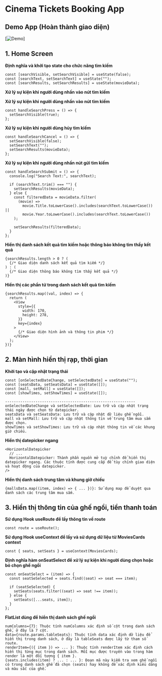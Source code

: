 # Cinema Tickets Booking App
## Demo App (Hoàn thành giao diện)
[![Demo](./assets/image/videodemo1.gif)]

## 1. Home Screen

**Định nghĩa và khởi tạo state cho chức năng tìm kiếm**

```react
const [searchVisible, setSearchVisible] = useState(false);
const [searchText, setSearchText] = useState("");
const [searchResults, setSearchResults] = useState(movieData);
```

**Xử lý sự kiện khi người dùng nhấn vào nút tìm kiếm**

**Xử lý sự kiện khi người dùng nhấn vào nút tìm kiếm**


```react
const handleSearchPress = () => {
  setSearchVisible(true);
};
```

**Xử lý sự kiện khi người dùng hủy tìm kiếm**

```react
const handleSearchCancel = () => {
  setSearchVisible(false);
  setSearchText("");
  setSearchResults(movieData);
};
```

**Xử lý sự kiện khi người dùng nhấn nút gửi tìm kiếm**

```react
const handleSearchSubmit = () => {
  console.log("Search Text:", searchText);

  if (searchText.trim() === "") {
    setSearchResults(movieData);
  } else {
    const filteredData = movieData.filter(
      (movie) =>
        movie.Title.toLowerCase().includes(searchText.toLowerCase()) ||
        movie.Year.toLowerCase().includes(searchText.toLowerCase())
    );

    setSearchResults(filteredData);
  }
};

```

**Hiển thị danh sách kết quả tìm kiếm hoặc thông báo không tìm thấy kết quả**

```react
{searchResults.length > 0 ? (
  {/* Giao diện danh sách kết quả tìm kiếm */}
) : (
  {/* Giao diện thông báo không tìm thấy kết quả */}
)}
```

**Hiển thị các phần tử trong danh sách kết quả tìm kiếm**

```react
{searchResults.map((val, index) => {
  return (
    <View
      style={{
        width: 170,
        height: 278,
      }}
      key={index}
    >
      {/* Giao diện hình ảnh và thông tin phim */}
    </View>
  );
})}
```

## 2. Màn hình hiển thị rạp, thời gian

**Khởi tạo và cập nhật trạng thái**

```react
const [onSelectedDateChange, setSelectedDate] = useState("");
const [seatsData, setSeatsData] = useState([]);
const [mall, setMall] = useState([]);
const [showTimes, setShowTimes] = useState([]);

------------------------------------------------------------
onSelectedDateChange và setSelectedDate: Lưu trữ và cập nhật trạng thái ngày được chọn từ datepicker.
seatsData và setSeatsData: Lưu trữ và cập nhật dữ liệu ghế ngồi.
mall và setMall: Lưu trữ và cập nhật thông tin về trung tâm mua sắm được chọn.
showTimes và setShowTimes: Lưu trữ và cập nhật thông tin về các khung giờ chiếu.

```

**Hiển thị datepicker ngang**

```react
<HorizontalDatepicker
  // ...
  HorizontalDatepicker: Thành phần nguồn mở tuỳ chỉnh để hiển thị datepicker ngang. Các thuộc tính được cung cấp để tùy chỉnh giao diện và hoạt động của datepicker.
/>

```

**Hiển thị danh sách trung tâm và khung giờ chiếu**

```react
{mallsData.map((item, index) => { ... })}: Sử dụng map để duyệt qua danh sách các trung tâm mua sắm.

```

## 3. Hiển thị thông tin của ghế ngồi, tiền thanh toán

**Sử dụng Hook useRoute để lấy thông tin về route**

```react
const route = useRoute();
```

**Sử dụng Hook useContext để lấy và sử dụng dữ liệu từ MoviesCards context**

```react
const { seats, setSeats } = useContext(MoviesCards);

```

**Định nghĩa hàm onSeatSelect để xử lý sự kiện khi người dùng chọn hoặc bỏ chọn ghế ngồi**

```react
const onSeatSelect = (item) => {
  const seatSeSelected = seats.find((seat) => seat === item);

  if (seatSeSelected) {
    setSeats(seats.filter((seat) => seat !== item));
  } else {
    setSeats([...seats, item]);
  }
};
```

**FlatList dùng để hiển thị danh sách ghế ngồi**

```react
numColumns={7}: Thuộc tính numColumns xác định số cột trong danh sách ghế, ở đây là 7 cột.
data={route.params.tableSeats}: Thuộc tính data xác định dữ liệu để hiển thị trong danh sách, ở đây là tableSeats được lấy từ tham số route.
renderItem={({ item }) => ... }: Thuộc tính renderItem xác định cách hiển thị từng mục trong danh sách. Mỗi mục được truyền vào trong hàm render là một đối tượng { item }.
{seats.includes(item) ? ... : ... }: Đoạn mã này kiểm tra xem ghế ngồi có trong danh sách ghế đã chọn (seats) hay không để xác định kiểu dáng và màu sắc của ghế.
```
